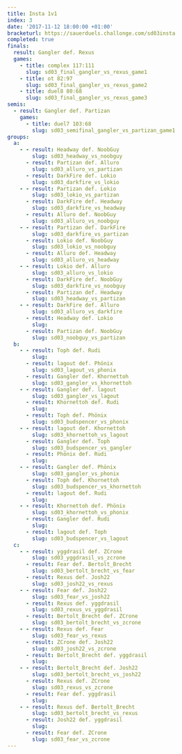 ```yaml
---
title: Insta 1v1
index: 3
date: '2017-11-12 18:00:00 +01:00'
bracketurl: https://sauerduels.challonge.com/sd03insta
completed: true
finals:
  result: Gangler def. Rexus
  games:
    - title: complex 117:111
      slug: sd03_final_gangler_vs_rexus_game1
    - title: ot 82:97
      slug: sd03_final_gangler_vs_rexus_game2
    - title: duel8 80:68
      slug: sd03_final_gangler_vs_rexus_game3
semis:
  - result: Gangler def. Partizan
    games:
      - title: duel7 103:68
        slug: sd03_semifinal_gangler_vs_partizan_game1
groups:
  a:
    - - result: Headway def. NoobGuy
        slug: sd03_headway_vs_noobguy
      - result: Partizan def. Alluro
        slug: sd03_alluro_vs_partizan
      - result: DarkFire def. Lokio
        slug: sd03_darkfire_vs_lokio
    - - result: Partizan def. Lokio
        slug: sd03_lokio_vs_partizan
      - result: DarkFire def. Headway
        slug: sd03_darkfire_vs_headway
      - result: Alluro def. NoobGuy
        slug: sd03_alluro_vs_noobguy
    - - result: Partizan def. DarkFire
        slug: sd03_darkfire_vs_partizan
      - result: Lokio def. NoobGuy
        slug: sd03_lokio_vs_noobguy
      - result: Alluro def. Headway
        slug: sd03_alluro_vs_headway
    - - result: Lokio def. Alluro
        slug: sd03_alluro_vs_lokio
      - result: DarkFire def. NoobGuy
        slug: sd03_darkfire_vs_noobguy
      - result: Partizan def. Headway
        slug: sd03_headway_vs_partizan
    - - result: DarkFire def. Alluro
        slug: sd03_alluro_vs_darkfire
      - result: Headway def. Lokio
        slug: 
      - result: Partizan def. NoobGuy
        slug: sd03_noobguy_vs_partizan
  b:
    - - result: Toph def. Rudi
        slug: 
      - result: lagout def. Phönix
        slug: sd03_lagout_vs_phonix
      - result: Gangler def. Khornettoh
        slug: sd03_gangler_vs_khornettoh
    - - result: Gangler def. lagout
        slug: sd03_gangler_vs_lagout
      - result: Khornettoh def. Rudi
        slug: 
      - result: Toph def. Phönix
        slug: sd03_budspencer_vs_phonix
    - - result: lagout def. Khornettoh
        slug: sd03_khornettoh_vs_lagout
      - result: Gangler def. Toph
        slug: sd03_budspencer_vs_gangler
      - result: Phönix def. Rudi
        slug: 
    - - result: Gangler def. Phönix
        slug: sd03_gangler_vs_phonix
      - result: Toph def. Khornettoh
        slug: sd03_budspencer_vs_khornettoh
      - result: lagout def. Rudi
        slug: 
    - - result: Khornettoh def. Phönix
        slug: sd03_khornettoh_vs_phonix
      - result: Gangler def. Rudi
        slug: 
      - result: lagout def. Toph
        slug: sd03_budspencer_vs_lagout
  c:
    - - result: yggdrasil def. ZCrone
        slug: sd03_yggdrasil_vs_zcrone
      - result: Fear def. Bertolt_Brecht
        slug: sd03_bertolt_brecht_vs_fear
      - result: Rexus def. Josh22
        slug: sd03_josh22_vs_rexus
    - - result: Fear def. Josh22
        slug: sd03_fear_vs_josh22
      - result: Rexus def. yggdrasil
        slug: sd03_rexus_vs_yggdrasil
      - result: Bertolt_Brecht def. ZCrone
        slug: sd03_bertolt_brecht_vs_zcrone
    - - result: Rexus def. Fear
        slug: sd03_fear_vs_rexus
      - result: ZCrone def. Josh22
        slug: sd03_josh22_vs_zcrone
      - result: Bertolt_Brecht def. yggdrasil
        slug: 
    - - result: Bertolt_Brecht def. Josh22
        slug: sd03_bertolt_brecht_vs_josh22
      - result: Rexus def. ZCrone
        slug: sd03_rexus_vs_zcrone
      - result: Fear def. yggdrasil
        slug: 
    - - result: Rexus def. Bertolt_Brecht
        slug: sd03_bertolt_brecht_vs_rexus
      - result: Josh22 def. yggdrasil
        slug: 
      - result: Fear def. ZCrone
        slug: sd03_fear_vs_zcrone
---
```

